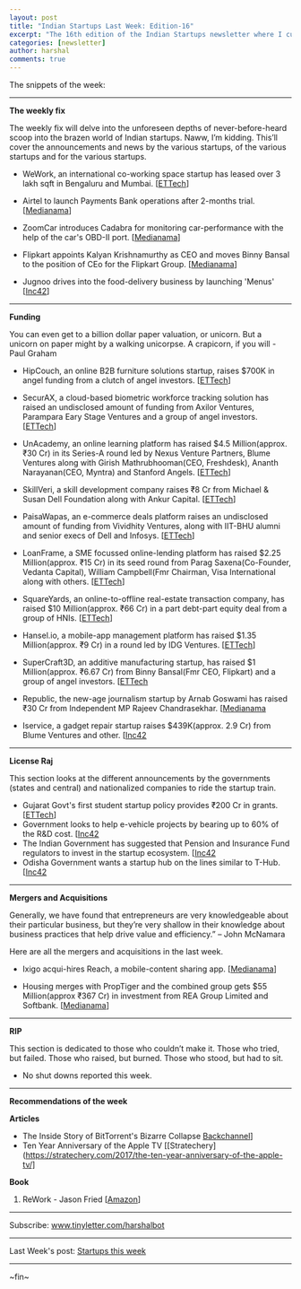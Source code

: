 ```yaml
---
layout: post
title: "Indian Startups Last Week: Edition-16"
excerpt: "The 16th edition of the Indian Startups newsletter where I curate the what went down in the ecosystem last week."
categories: [newsletter]
author: harshal
comments: true
---
```

The snippets of the week:

***

**The weekly fix**

The weekly fix will delve into the unforeseen depths of never-before-heard scoop into the brazen world of Indian startups. Naww, I’m kidding. This’ll cover the announcements and news by the various startups, of the various startups and for the various startups. 

* WeWork, an international co-working space startup has leased over 3 lakh sqft in Bengaluru and Mumbai. [[ETTech](http://tech.economictimes.indiatimes.com/news/startups/wework-leases-over-3-lakh-sq-ft-in-bengaluru-mumbai/56467959)]

* Airtel to launch Payments Bank operations after 2-months trial. [[Medianama](http://www.medianama.com/2017/01/223-airtel-payments-bank-launch-jan/)]

* ZoomCar introduces Cadabra for monitoring car-performance with the help of the car's OBD-II port. [[Medianama](http://www.medianama.com/2017/01/223-zoomcar-introduces-cadabra-for-monitoring-car-performance/)]

* Flipkart appoints Kalyan Krishnamurthy as CEO and moves Binny Bansal to the position of CEo for the Flipkart Group. [[Medianama](http://www.medianama.com/2017/01/223-flipkart-kalyan-krishnamurthy-ceo/)]

* Jugnoo drives into the food-delivery business by launching 'Menus' [[Inc42](https://inc42.com/flash-feed/amazon-apologise-sushma-swaraj/)]



***

**Funding**

You can even get to a billion dollar paper valuation, or unicorn. But a unicorn on paper might by a walking unicorpse. A crapicorn, if you will - Paul Graham

* HipCouch, an online B2B furniture solutions startup, raises $700K in angel funding from a clutch of angel investors.  [[ETTech](http://tech.economictimes.indiatimes.com/news/startups/hipcouch-raises-700k-in-angel-funding/56520369)]

* SecurAX, a cloud-based biometric workforce tracking solution has raised an undisclosed amount of funding from Axilor Ventures, Parampara Eary Stage Ventures and a group of angel investors.  [[ETTech](http://tech.economictimes.indiatimes.com/news/startups/cloud-based-securax-raises-funding-from-axilor-and-others/56511402)]

* UnAcademy, an online learning platform has raised $4.5 Million(approx. ₹30 Cr) in its Series-A round led by Nexus Venture Partners, Blume Ventures along with Girish Mathrubhooman(CEO, Freshdesk), Ananth Narayanan(CEO, Myntra) and Stanford Angels. [[ETTech](http://tech.economictimes.indiatimes.com/news/startups/unacademy-raises-rs-30-crore-led-by-nexus-and-blume-ventures/56510721)] 

* SkillVeri, a skill development company raises ₹8 Cr from Michael & Susan Dell Foundation along with Ankur Capital.
[[ETTech](http://tech.economictimes.indiatimes.com/news/startups/skillveri-raises-rs-8-crore-to-train-500000-youth-for-manufacturing-jobs/56499321)]

* PaisaWapas, an e-commerce deals platform raises an undisclosed amount of funding from Vividhity Ventures, along with IIT-BHU alumni and senior execs of Dell and Infosys. [[ETTech](http://tech.economictimes.indiatimes.com/news/startups/paisawapas-raises-funding-from-vividhity-ventures-others/56497975)]

* LoanFrame, a SME focussed online-lending platform has raised $2.25 Million(approx. ₹15 Cr) in its seed round from Parag Saxena(Co-Founder, Vedanta Capital), William Campbell(Fmr Chairman, Visa International along with others.  [[ETTech](http://tech.economictimes.indiatimes.com/news/startups/loan-frame-raises-rs-15-cr-seed-funding-led-by-parag-saxena-william-campbell/56497434)]

* SquareYards, an online-to-offline real-estate transaction company, has raised $10 Million(approx. ₹66 Cr) in a part debt-part equity deal from a group of HNIs. [[ETTech](http://tech.economictimes.indiatimes.com/news/startups/real-estate-transaction-player-square-yards-raises-10m/56490706)]

* Hansel.io, a mobile-app management platform has raised $1.35 Million(approx. ₹9 Cr) in a round led by IDG Ventures.  [[ETTech](http://tech.economictimes.indiatimes.com/news/startups/mobile-app-management-platform-hansel-io-raises-1-35m-led-by-idg-ventures/56477261)]
* SuperCraft3D, an additive manufacturing startup, has raised $1 Million(approx. ₹6.67 Cr) from Binny Bansal(Fmr CEO, Flipkart) and a group of angel investors. [[ETTech](http://tech.economictimes.indiatimes.com/news/startups/supercraft3d-secures-1m-from-flipkarts-binny-bansal-others/56433861)
* Republic, the new-age journalism startup by Arnab Goswami has raised ₹30 Cr from Independent MP Rajeev Chandrasekhar. [[Medianama](http://www.medianama.com/2017/01/223-the-republic-rajeev-chandrasekhar-arnab-goswami/)
* Iservice, a gadget repair startup raises $439K(approx. 2.9 Cr) from Blume Ventures and other. [[Inc42](https://inc42.com/buzz/iservice-funding/)


***

**License Raj**

This section looks at the different announcements by the governments (states and central) and nationalized companies to ride the startup train.

* Gujarat Govt's first student startup policy provides ₹200 Cr in grants. [[ETTech](http://tech.economictimes.indiatimes.com/news/startups/gujarat-governments-first-student-startup-policy-provides-rs-200-crore-in-grants/56411795)] 
* Government looks to help e-vehicle projects by bearing up to 60% of the R&D cost. [[Inc42](https://inc42.com/flash-feed/government-aid-e-vehicle-projects-will-aid-60-rd-costs/)
* The Indian Government has suggested that Pension and Insurance Fund regulators to invest in the startup ecosystem. [[Inc42](https://inc42.com/flash-feed/dipp-meeting-incubators/)
* Odisha Government wants a startup hub on the lines similar to T-Hub. [[Inc42](http://timesofindia.indiatimes.com/city/bhubaneswar/odisha-to-set-up-startup-park-on-the-lines-of-t-hub/articleshow/56505265.cms)




***

**Mergers and Acquisitions**

Generally, we have found that entrepreneurs are very knowledgeable about their particular business, but they’re very shallow in their knowledge about business practices that help drive value and efficiency.” – John McNamara

Here are all the mergers and acquisitions in the last week.

* Ixigo acqui-hires Reach, a mobile-content sharing app. [[Medianama](http://www.medianama.com/2017/01/223-ixigo-acquihires-reach-app/)]

* Housing merges with PropTiger and the combined group gets $55 Million(approx ₹367 Cr) in investment from REA Group Limited and Softbank. [[Medianama](http://www.medianama.com/2017/01/223-proptiger-housing-merger/)]


***

**RIP**

This section is dedicated to those who couldn’t make it. Those who tried, but failed. Those who raised, but burned. Those who stood, but had to sit.

* No shut downs reported this week.


***

**Recommendations of the week**

**Articles**
* The Inside Story of BitTorrent's Bizarre Collapse [Backchannel](https://backchannel.com/the-inside-story-of-bittorrents-bizarre-collapse-a0766a5442d7)]
* Ten Year Anniversary of the Apple TV [[Stratechery](https://stratechery.com/2017/the-ten-year-anniversary-of-the-apple-tv/]


**Book**
1) ReWork - Jason Fried [[Amazon](https://www.amazon.in/ReWork-Change-Way-Work-Forever/dp/0091929784/ref=as_li_ss_tl?s=books&ie=UTF8&qid=1484460046&sr=1-1&keywords=rework+jason+fried&linkCode=ll1&tag=harshalbot-21&linkId=9b9551223569c13b6499abcc227fb243)]

***


Subscribe: www.tinyletter.com/harshalbot

***

Last Week's post: [Startups this week](https://www.reddit.com/r/india/comments/5ldka1/indian_startups_last_week_dec_25th_31st_dec/)

***
~fin~
